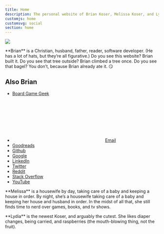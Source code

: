 ```yaml
---
title: Home
description: The personal website of Brian Koser, Melissa Koser, and Lydia Koser
customjs: home
customsvg: social
section: home
---
```


<img id="family" src="/img/family-all.jpg">

<section id="brian" class="profile clearfix">
    <p class="profile-bio">
    **Brian** is a Christian, husband, father, reader, software developer. (He has a lot of hats, but they’re all figurative.) Do you see this website? Brian built it. Do you see that tree outside? Brian climbed a tree once. Do you see that bagel? You don’t, because Brian already ate it. 😏
    </p>
    <div class="profile-aside">
        <h2 class="gamma no-margin">Also Brian</h2>
        <ul class="no-list-type">
            <li>
                <a href="https://boardgamegeek.com/user/briankoser" rel="me">Board Game Geek</a>
            </li>
            <li>
                <svg class="icon icon-envelop"><use xlink:href="#icon-envelop"></use></svg>
                <a href="mailto:brianmkoser@gmail.com">Email</a>
            </li>
            <li>
                <a href="https://goodreads.com/user/show/4812558-brian-koser" rel="me">Goodreads</a>
            <li>
                <a href="https://github.com/briankoser" rel="me">Github</a>
            <li>
                <a href="https://plus.google.com/+BrianKoser rel="me">Google</a>
            <li>
                <a href="" rel="me">LinkedIn</a>
            <li>
                <a href="https://twitter.com/bmkoser" rel="me">Twitter</a>
            <li>
                <a href="https://www.reddit.com/user/brianmkoser/" rel="me">Reddit</a>
            <li>
                <a href="https://stackoverflow.com/users/178225/brian-koser?tab=profile" rel="me">Stack Overflow</a>
            <li>
                <a href="https://www.youtube.com/user/briankoser/videos" rel="me">YouTube</a>
        </ul>
    </div>
</section>

<section id="melissa">
<p>
**Melissa** is a housewife by day, taking care of a baby and keeping a house in order. By night, she’s a housewife taking care of a baby and keeping her house and husband in order. In the midst of all that, she still finds time to nerd over games, books, and tv shows.
</p>
</section>

<section id="lydia">
<p>
**Lydia** is the newest Koser, and arguably the cutest. She likes diaper changes, being carried, and raspberries (the mouth-blowing thing, not the fruit).
</p>
</section>